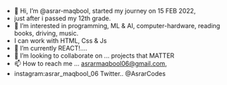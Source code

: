 - 👋 Hi, I’m @asrar-maqbool, started my journey on 15 FEB 2022,
-  just after i passed my 12th grade.
- 👀 I’m interested in programming, ML & AI, computer-hardware, reading books, driving, music.
- I can work with HTML, Css & Js
- 🌱 I’m currently REACT!....
- 💞️ I’m looking to collaborate on ... projects that MATTER
- 📫 How to reach me ... asrarmaqbool06@gmail.com,
- instagram:asrar_maqbool_06
Twitter.. @AsrarCodes
 

<!---
asrar-codes/asrar-codes is a ✨ special ✨ repository because its `README.md` (this file) appears on your GitHub profile.
You can click the Preview link to take a look at your changes.
--->
